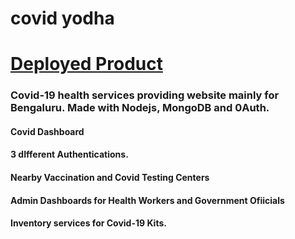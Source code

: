 # covid yodha
# [Deployed Product](https://yodha-covid.herokuapp.com/)
### Covid-19 health services providing website mainly for Bengaluru. Made with Nodejs, MongoDB and 0Auth.
#### Covid Dashboard
#### 3 dIfferent Authentications.
#### Nearby Vaccination and Covid Testing Centers
#### Admin Dashboards for Health Workers and Government Ofiicials
#### Inventory services for Covid-19 Kits.
